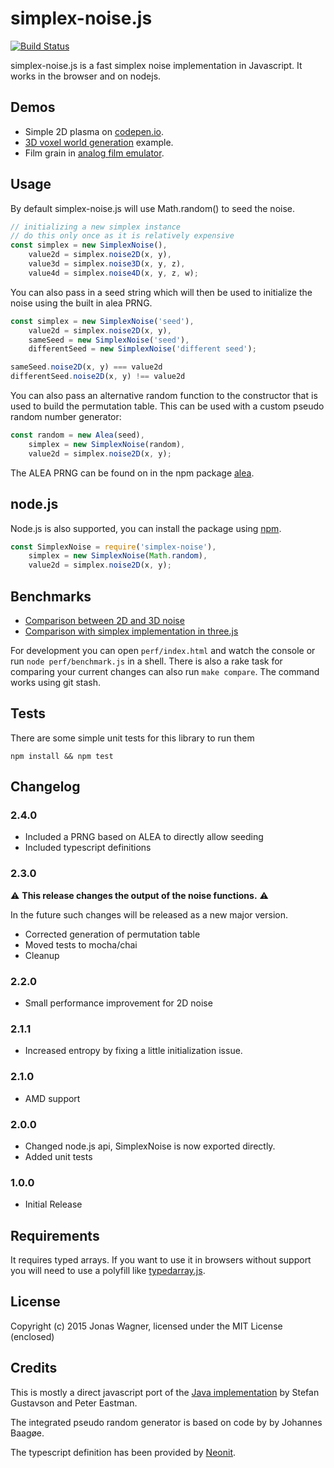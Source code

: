 # simplex-noise.js
[![Build Status](https://travis-ci.org/jwagner/simplex-noise.js.svg?branch=master)](https://travis-ci.org/jwagner/simplex-noise.js)

simplex-noise.js is a fast simplex noise implementation in Javascript. It works in the browser and on nodejs.

## Demos

- Simple 2D plasma on [codepen.io](http://codepen.io/jwagner/pen/BNmpdm/?editors=001).
- [3D voxel world generation](http://29a.ch/sandbox/2012/voxelworld/) example.
- Film grain in [analog film emulator](http://29a.ch/film-emulator/).

## Usage

By default simplex-noise.js will use Math.random() to seed the noise.
```javascript
// initializing a new simplex instance
// do this only once as it is relatively expensive
const simplex = new SimplexNoise(),
    value2d = simplex.noise2D(x, y),
    value3d = simplex.noise3D(x, y, z),
    value4d = simplex.noise4D(x, y, z, w);
```

You can also pass in a seed string which will then be used to initialize
the noise using the built in alea PRNG.
```javascript
const simplex = new SimplexNoise('seed'),
    value2d = simplex.noise2D(x, y),
    sameSeed = new SimplexNoise('seed'),
    differentSeed = new SimplexNoise('different seed');

sameSeed.noise2D(x, y) === value2d
differentSeed.noise2D(x, y) !== value2d
```

You can also pass an alternative random function to the constructor that is
used to build the permutation table.
This can be used with a custom pseudo random number generator:

```javascript
const random = new Alea(seed),
    simplex = new SimplexNoise(random),
    value2d = simplex.noise2D(x, y);
```

The ALEA PRNG can be found on in the npm package [alea](https://npmjs.org/package/alea).

## node.js

Node.js is also supported, you can install the package using [npm](https://npmjs.org/package/simplex-noise).

```javascript
const SimplexNoise = require('simplex-noise'),
    simplex = new SimplexNoise(Math.random),
    value2d = simplex.noise2D(x, y);
```

## Benchmarks

- [Comparison between 2D and 3D noise](http://jsperf.com/simplex-noise/4)
- [Comparison with simplex implementation in three.js](http://jsperf.com/simplex-noise-comparison/3)

For development you can open `perf/index.html` and watch the console or run `node perf/benchmark.js` in a shell.
There is also a rake task for comparing your current changes can also run `make compare`.
The command works using git stash.

## Tests

There are some simple unit tests for this library to run them
```shell
npm install && npm test
```

## Changelog

### 2.4.0
- Included a PRNG based on ALEA to directly allow seeding
- Included typescript definitions

### 2.3.0

:warning: **This release changes the output of the noise functions.** :warning:

In the future such changes will be released as a new major version.

- Corrected generation of permutation table
- Moved tests to mocha/chai
- Cleanup

### 2.2.0
- Small performance improvement for 2D noise

### 2.1.1
- Increased entropy by fixing a little initialization issue.

### 2.1.0
- AMD support

### 2.0.0
- Changed node.js api, SimplexNoise is now exported directly.
- Added unit tests

### 1.0.0
- Initial Release


## Requirements

It requires typed arrays. If you want to use it in browsers without support
you will need to use a polyfill like [typedarray.js](http://www.calormen.com/polyfill/typedarray.js).


## License
Copyright (c) 2015 Jonas Wagner, licensed under the MIT License (enclosed)

## Credits
This is mostly a direct javascript port of the [Java implementation](http://webstaff.itn.liu.se/~stegu/simplexnoise/SimplexNoise.java)
by Stefan Gustavson and Peter Eastman.

The integrated pseudo random generator is based on code by by Johannes Baagøe.

The typescript definition has been provided by [Neonit](https://github.com/Neonit).
